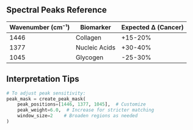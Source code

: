 ## Spectral Peaks Reference
| Wavenumber (cm⁻¹) | Biomarker           | Expected Δ (Cancer) |
|-------------------|---------------------|---------------------|
| 1446              | Collagen            | +15-20%             |
| 1377              | Nucleic Acids       | +30-40%             | 
| 1045              | Glycogen            | -25-30%             |

## Interpretation Tips
```python
# To adjust peak sensitivity:
peak_mask = create_peak_mask(
    peak_positions=[1446, 1377, 1045],  # Customize
    peak_weight=6.0,  # Increase for stricter matching
    window_size=2    # Broaden regions as needed
)
```

